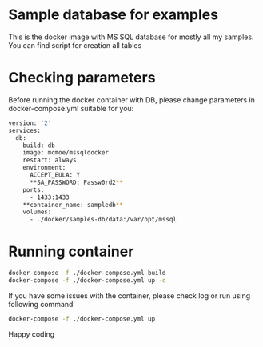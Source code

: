 # Sample database for examples

This is the docker image with MS SQL database for mostly all my samples. You can find script for creation all tables 

# Checking parameters

Before running the docker container with DB, please change parameters in docker-compose.yml suitable for you:
```sh
version: '2'
services:
  db:
    build: db
    image: mcmoe/mssqldocker
    restart: always
    environment:
      ACCEPT_EULA: Y
      **SA_PASSWORD: Passw0rd2**
    ports:
      - 1433:1433
    **container_name: sampledb**
    volumes:
      - ./docker/samples-db/data:/var/opt/mssql
```

# Running container

```sh
docker-compose -f ./docker-compose.yml build
docker-compose -f ./docker-compose.yml up -d
```

If you have some issues with the container, please check log or run using following command
```sh
docker-compose -f ./docker-compose.yml up
```

Happy coding
